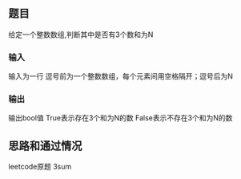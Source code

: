## 题目
给定一个整数数组,判断其中是否有3个数和为N

### 输入
输入为一行
逗号前为一个整数数组，每个元素间用空格隔开；逗号后为N

### 输出
输出bool值
True表示存在3个和为N的数
False表示不存在3个和为N的数

## 思路和通过情况
leetcode原题 3sum